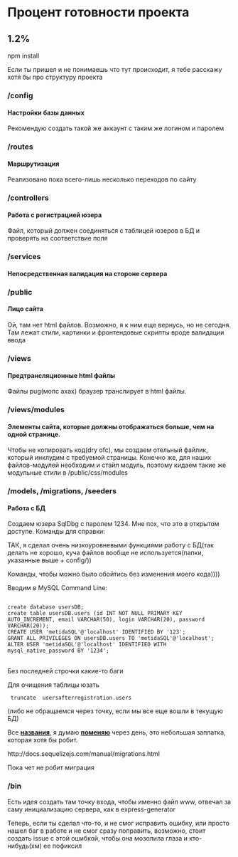 <h1> Процент готовности проекта </h1>

<h2> 1.2% </h2>

npm install 

<p>Если ты пришел и не понимаешь что тут происходит, я тебе расскажу хотя бы про структуру проекта

<h3> /config </h3>
<h4>Настройки базы данных </h4>
<p>Рекомендую создать такой же аккаунт с таким же логином и паролем

<h3>/routes</h3>
<h4>Маршрутизация </h4>
<p>Реализовано пока всего-лишь несколько переходов по сайту

<h3>/controllers</h3>
<h4>Работа с регистрацией юзера </h4>
<p> Файл, который должен соединяться с таблицей юзеров в БД и проверять на соответствие поля

<h3>/services</h3>
<h4>Непосредственная валидация на стороне сервера</h4>

<h3>/public</h3>
<h4>Лицо сайта </h4>
<p>Ой, там нет html файлов. Возможно, я к ним еще вернусь, но не сегодня. Там лежат стили, картинки и фронтендовые скрипты вроде валидации ввода

<h3>/views</h3>
<h4>Предтрансляционные html файлы </h4>
<p>Файлы pug(мопс ахах) браузер транслирует в html файлы. 

<h3>/views/modules </h3>
<h4>Элементы сайта, которые должны отображаться больше, чем на одной странице.</h4>
<p>Чтобы не копировать код(dry ofc), мы создаем отельный файлик, который инклудим с требуемой страницы. Конечно же, для наших файлов-модулей необходим и стайл модуль, поэтому кидаем такие же модульные стили в /public/css/modules

<h3>/models, /migrations, /seeders</h3>
<h4>Работа с БД</h4>
<p>Cоздаем юзера SqlDbg с паролем 1234. Мне пох, что это в открытом доступе. Команды для справки:
<p> ТАК, я сделал очень низкоуровневыми функциями работу с БД(так делать не хорошо, куча файлов вообще не используется(папки, указанные выше + config/)) 
<p>Команды, чтобы можно было обойтись без изменения моего кода)))) 
<p>Вводим в MySQL Command Line:
<pre><code>
create database usersDB; 
create table usersDB.users (id INT NOT NULL PRIMARY KEY AUTO_INCREMENT, email VARCHAR(50), login VARCHAR(20), password VARCHAR(20));
CREATE USER 'metidaSQL'@'localhost' IDENTIFIED BY '123';
GRANT ALL PRIVILEGES ON usersDB.users TO 'metidaSQL'@'localhost';
ALTER USER 'metidaSQL'@'localhost' IDENTIFIED WITH mysql_native_password BY '1234';
 </code> </pre>
<p>Без последней строчки какие-то баги 
<p>Для очищения таблицы юзать 
<pre><code> truncate  usersafterregistration.users</code></pre> (либо не обращаемся через точку, если мы все еще вошли в текущую БД)

Все <b><u>названия</b></u>, я думаю <b><u>поменяю</b></u> через день, это небольшая заплатка, которая хотя бы робит.
<p>http://docs.sequelizejs.com/manual/migrations.html

<p> Пока чет не робит миграция 

<h3>/bin</h3>
<p>Есть идея создать там точку входа, чтобы именно файл www, отвечал за саму инициализацию сервера, как в express-generator


<p>Теперь, если ты сделал что-то, и не смог исправить ошибку, или просто нашел баг в работе и не смог сразу поправить, возможно, стоит создать issue с этой ошибкой, чтобы она мозолила глаза и кто-нибудь(хм) ее пофиксил


